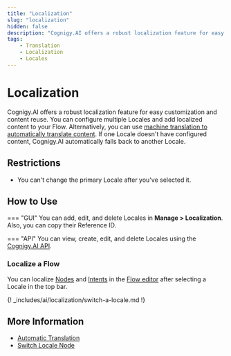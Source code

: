 ```yaml
---
title: "Localization" 
slug: "localization" 
hidden: false
description: "Cognigy.AI offers a robust localization feature for easy customization and content reuse. You can configure multiple Locales and add localized content to your Flow. Alternatively, you can use machine translation to automatically translate content."
tags:
    - Translation
    - Localization
    - Locales
---
```


# Localization

Cognigy.AI offers a robust localization feature for easy customization and content reuse. You can configure multiple Locales and add localized content to your Flow. Alternatively, you can use [machine translation to automatically translate content](auto-translation.md). If one Locale doesn't have configured content, Cognigy.AI automatically falls back to another Locale.

## Restrictions

- You can't change the primary Locale after you've selected it.

## How to Use

=== "GUI"
    You can add, edit, and delete Locales in **Manage > Localization**. Also, you can copy their Reference ID.

=== "API"
    You can view, create, edit, and delete Locales using the [Cognigy.AI API](https://api-dev.cognigy.ai/openapi#tag--Locales-v2.0).

### Localize a Flow

You can localize [Nodes](../nodes/overview.md) and [Intents](../../empower/nlu/intents/overview.md) in the [Flow editor](../flows/editor.md) after selecting a Locale in the top bar.

{! _includes/ai/localization/switch-a-locale.md !}

## More Information

- [Automatic Translation](auto-translation.md)
- [Switch Locale Node](../node-reference/logic/switch-locale.md)